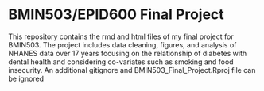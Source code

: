 # BMIN503/EPID600 Final Project

This repository contains the rmd and html files of my final project for BMIN503. The project includes data cleaning, figures, and analysis of NHANES data over 17 years focusing on the relationship of diabetes with dental health and considering co-variates such as smoking and food insecurity. 
An additional gitignore and BMIN503_Final_Project.Rproj file can be ignored 
